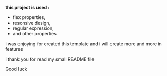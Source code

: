 **this project is used :**

- flex properties,
- resonsive design,
- regular expression,
- and other properties

i was enjoying for created this template 
and i will create more and more in features

i thank you for read my small README file

Good luck
